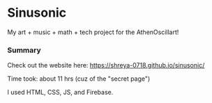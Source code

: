 # Sinusonic
My art + music + math + tech project for the AthenOscillart!

### Summary

Check out the website here: https://shreya-0718.github.io/sinusonic/

Time took: about 11 hrs (cuz of the "secret page")

I used HTML, CSS, JS, and Firebase.

